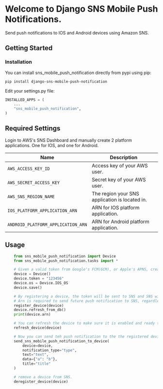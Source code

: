 # Welcome to Django SNS Mobile Push Notifications.

Send push notifications to IOS and Android devices using Amazon SNS.

## Getting Started

### Installation

You can install sns_mobile_push_notification directly from pypi using pip:
```zsh
pip install django-sns-mobile-push-notification
```


Edit your settings.py file:

```python
INSTALLED_APPS = (
    ...
    "sns_mobile_push_notification",
)
```

## Required Settings

Login to AWS's SNS Dashboard and manually create 2 platform applications. One for IOS, and one for Android.

| Name | Description |
|------|-------------|
| ``AWS_ACCESS_KEY_ID`` | Access key of your AWS user. |
| ``AWS_SECRET_ACCESS_KEY`` | Secret key of your AWS user. |
| ``AWS_SNS_REGION_NAME`` | The region your SNS application is located in. |
| ``IOS_PLATFORM_APPLICATION_ARN`` | ARN for IOS platform application. |
| ``ANDROID_PLATFORM_APPLICATION_ARN`` | ARN for Android platform application. |


## Usage
```python
    from sns_mobile_push_notification import Device
    from sns_mobile_push_notification.tasks import *

    # Given a valid token from Google's FCM(GCM), or Apple's APNS, create a device object.
    device = Device()
    device.token = "123456"
    device.os = Device.IOS_OS
    device.save()

    # By registering a device, the token will be sent to SNS and SNS will return an ARN key which will be saved in the device object.
    # Arn is required to send future push notification to SNS, regardless of the device type.
    register_device(device)
    device.refresh_from_db()
    print(device.arn)

    # You can refresh the device to make sure it is enabled and ready to use.
    refresh_device(device)

    # Now you can send teh push notification to the the registered device.
    send_sns_mobile_push_notification_to_device(
        device=device,
        notification_type="type",
        text="text",
        data={"a": "b"},
        title="title"
    )

    # remove a device from SNS.
    deregister_device(device)
```
